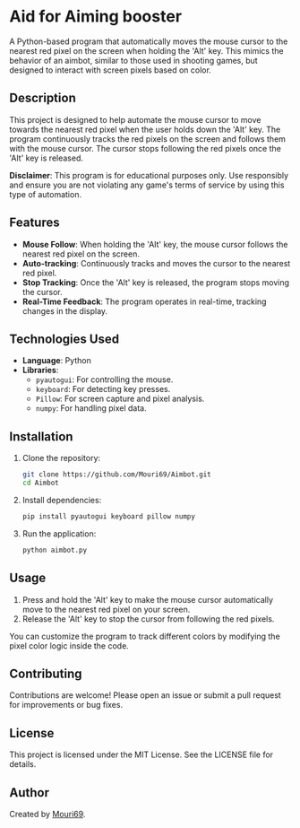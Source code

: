# Aid for Aiming booster

A Python-based program that automatically moves the mouse cursor to the nearest red pixel on the screen when holding the 'Alt' key. This mimics the behavior of an aimbot, similar to those used in shooting games, but designed to interact with screen pixels based on color.

## **Description**

This project is designed to help automate the mouse cursor to move towards the nearest red pixel when the user holds down the 'Alt' key. The program continuously tracks the red pixels on the screen and follows them with the mouse cursor. The cursor stops following the red pixels once the 'Alt' key is released.

**Disclaimer**: This program is for educational purposes only. Use responsibly and ensure you are not violating any game's terms of service by using this type of automation.

## Features

- **Mouse Follow**: When holding the 'Alt' key, the mouse cursor follows the nearest red pixel on the screen.
- **Auto-tracking**: Continuously tracks and moves the cursor to the nearest red pixel.
- **Stop Tracking**: Once the 'Alt' key is released, the program stops moving the cursor.
- **Real-Time Feedback**: The program operates in real-time, tracking changes in the display.

## **Technologies Used**

- **Language**: Python
- **Libraries**:
  - `pyautogui`: For controlling the mouse.
  - `keyboard`: For detecting key presses.
  - `Pillow`: For screen capture and pixel analysis.
  - `numpy`: For handling pixel data.

## Installation

1. Clone the repository:
   ```bash
   git clone https://github.com/Mouri69/Aimbot.git
   cd Aimbot
   ```
2. Install dependencies:
   ```bash
   pip install pyautogui keyboard pillow numpy
   ```
3. Run the application:
   ```bash
   python aimbot.py
   ```

## Usage

1. Press and hold the 'Alt' key to make the mouse cursor automatically move to the nearest red pixel on your screen.
2. Release the 'Alt' key to stop the cursor from following the red pixels.
   
You can customize the program to track different colors by modifying the pixel color logic inside the code.

## Contributing

Contributions are welcome! Please open an issue or submit a pull request for improvements or bug fixes.

## License

This project is licensed under the MIT License. See the LICENSE file for details.

## Author

Created by [Mouri69](https://github.com/Mouri69).

